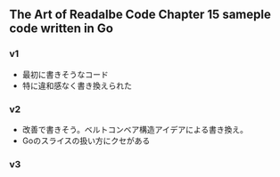 ## The Art of Readalbe Code Chapter 15 sameple code written in Go

### v1
- 最初に書きそうなコード
- 特に違和感なく書き換えられた

### v2
- 改善で書きそう。ベルトコンベア構造アイデアによる書き換え。
- Goのスライスの扱い方にクセがある

### v3
